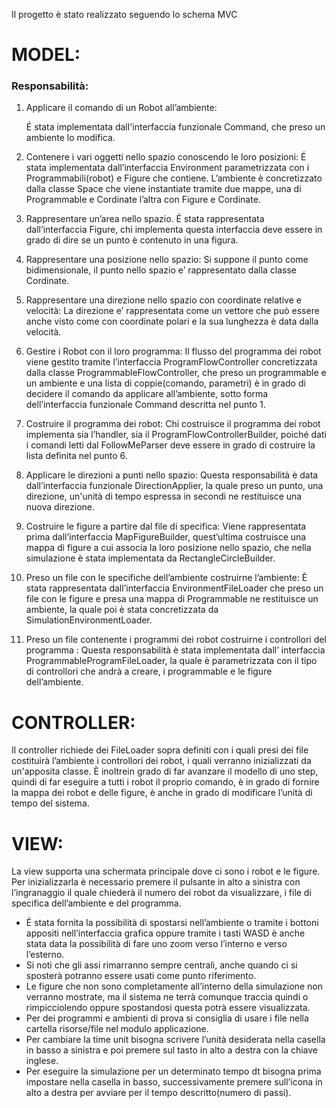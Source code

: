 Il progetto è stato realizzato seguendo lo schema MVC

# MODEL:

### Responsabilità:

1) Applicare il comando di un Robot all’ambiente:

   É stata implementata dall'interfaccia funzionale Command, che preso un ambiente lo modifica.

  
2) Contenere i vari oggetti nello spazio conoscendo le loro posizioni:
É stata implementata dall’interfaccia Environment parametrizzata con i Programmabili(robot) e Figure che contiene. L’ambiente è concretizzato dalla classe Space che viene instantiate tramite due mappe, una di Programmable e Cordinate l’altra con Figure e Cordinate.


3) Rappresentare un’area nello spazio.
É stata rappresentata dall’interfaccia Figure, chi implementa questa interfaccia deve essere in grado di dire se un punto è contenuto in una figura.


4) Rappresentare una posizione nello spazio:
Si suppone il punto come bidimensionale, il punto nello spazio e’ rappresentato dalla classe
Cordinate.


5) Rappresentare una direzione nello spazio con coordinate relative e velocità:
La direzione e’ rappresentata come un vettore che può essere anche visto come con coordinate polari e la sua lunghezza è data dalla velocità.


6) Gestire i Robot con il loro programma:
Il flusso del programma dei robot viene gestito tramite l’interfaccia ProgramFlowController concretizzata dalla classe ProgrammableFlowController, che preso un programmable e un ambiente e una lista di coppie(comando, parametri) è in grado di decidere il comando da applicare all’ambiente, sotto forma dell’interfaccia funzionale Command descritta nel punto 1.

   
7) Costruire il programma dei robot:
Chi costruisce il programma dei robot implementa sia l’handler, sia il ProgramFlowControllerBuilder, poiché dati i comandi letti dal FollowMeParser deve essere in grado di costruire la lista definita nel punto 6.


8) Applicare le direzioni a punti nello spazio:
Questa responsabilità è data dall’interfaccia funzionale DirectionApplier, la quale preso un punto, una direzione, un'unità di tempo espressa in secondi ne restituisce una nuova direzione.


9) Costruire le figure a partire dal file di specifica:
Viene rappresentata prima dall’interfaccia MapFigureBuilder, quest’ultima costruisce una mappa di figure a cui associa la loro posizione nello spazio, che nella simulazione è stata implementata da RectangleCircleBuilder.


10) Preso un file con le specifiche dell’ambiente costruirne l’ambiente:
È stata rappresentata dall’interfaccia EnvironmentFileLoader che preso un file con le figure e presa una mappa di Programmable ne restituisce un ambiente, la quale poi è stata concretizzata da SimulationEnvironmentLoader.


11) Preso un file contenente i programmi dei robot costruirne i controllori del programma :
Questa responsabilità è stata implementata dall’ interfaccia ProgrammableProgramFileLoader, la quale è parametrizzata con il tipo di controllori che andrà a creare, i programmable e le figure dell’ambiente.



# CONTROLLER:
Il controller richiede dei FileLoader sopra definiti con i quali presi dei file costituirà l’ambiente i controllori dei robot, i quali verranno inizializzati da un'apposita classe.
È inoltrein grado di far avanzare il modello di uno step, quindi di far eseguire a tutti i robot il proprio comando, è in grado di fornire la mappa dei robot e delle figure, è anche in grado di modificare l’unità di tempo del sistema.


# VIEW:
La view supporta una schermata principale dove ci sono i robot e le figure. Per inizializzarla è necessario premere il pulsante in alto a sinistra con l’ingranaggio il quale chiederà il numero dei robot da visualizzare, i file di specifica dell’ambiente e del programma.
- É stata fornita la possibilità di spostarsi nell’ambiente o tramite i bottoni appositi nell’interfaccia grafica oppure tramite i tasti WASD è anche stata data la possibilità di fare uno zoom verso l’interno e verso l’esterno.
- Si noti che gli assi rimarranno sempre centrali, anche quando ci si sposterà potranno essere usati come punto riferimento.
- Le figure che non sono completamente all’interno della simulazione non verranno mostrate, ma il sistema ne terrà comunque traccia quindi o rimpicciolendo oppure spostandosi questa potrà essere visualizzata.
- Per dei programmi e ambienti di prova si consiglia di usare i file nella cartella risorse/file nel modulo applicazione.
- Per cambiare la time unit bisogna scrivere l’unità desiderata nella casella in basso a sinistra e poi premere sul tasto in alto a destra con la chiave inglese.
- Per eseguire la simulazione per un determinato tempo dt bisogna prima impostare nella casella in basso, successivamente premere sull’icona in alto a destra per avviare per il tempo descritto(numero di passi).

